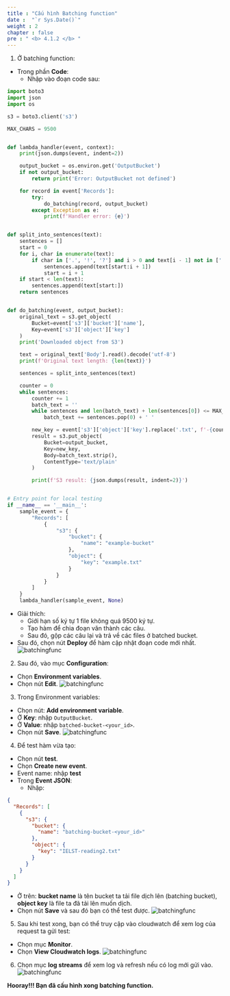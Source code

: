 ```yaml
---
title : "Cấu hình Batching function"
date :  "`r Sys.Date()`" 
weight : 2
chapter : false
pre : " <b> 4.1.2 </b> "
---
```

1. Ở batching function:
  + Trong phần **Code**:
    + Nhập vào đoạn code sau:
  ```python
  import boto3
  import json
  import os

  s3 = boto3.client('s3')

  MAX_CHARS = 9500


  def lambda_handler(event, context):
      print(json.dumps(event, indent=2))

      output_bucket = os.environ.get('OutputBucket')
      if not output_bucket:
          return print('Error: OutputBucket not defined')

      for record in event['Records']:
          try:
              do_batching(record, output_bucket)
          except Exception as e:
              print(f'Handler error: {e}')


  def split_into_sentences(text):
      sentences = []
      start = 0
      for i, char in enumerate(text):
          if char in ['.', '!', '?'] and i > 0 and text[i - 1] not in ['.', '!', '?']:
              sentences.append(text[start:i + 1])
              start = i + 1
      if start < len(text):
          sentences.append(text[start:])
      return sentences


  def do_batching(event, output_bucket):
      original_text = s3.get_object(
          Bucket=event['s3']['bucket']['name'],
          Key=event['s3']['object']['key']
      )
      print('Downloaded object from S3')

      text = original_text['Body'].read().decode('utf-8')
      print(f'Original text length: {len(text)}')

      sentences = split_into_sentences(text)

      counter = 0
      while sentences:
          counter += 1
          batch_text = ''
          while sentences and len(batch_text) + len(sentences[0]) <= MAX_CHARS:
              batch_text += sentences.pop(0) + ' '

          new_key = event['s3']['object']['key'].replace('.txt', f'-{counter}.txt')
          result = s3.put_object(
              Bucket=output_bucket,
              Key=new_key,
              Body=batch_text.strip(),
              ContentType='text/plain'
          )

          print(f'S3 result: {json.dumps(result, indent=2)}')


  # Entry point for local testing
  if __name__ == '__main__':
      sample_event = {
          "Records": [
              {
                  "s3": {
                      "bucket": {
                          "name": "example-bucket"
                      },
                      "object": {
                          "key": "example.txt"
                      }
                  }
              }
          ]
      }
      lambda_handler(sample_event, None)
  ```
  + Giải thích:
    + Giới hạn số ký tự 1 file không quá 9500 ký tự.
    + Tạo hàm để chia đoạn văn thành các câu.
    + Sau đó, gộp các câu lại và trả về các files ở batched bucket.
  + Sau đó, chọn nút **Deploy** để hàm cập nhật đoạn code mới nhất.
![batchingfunc](/images/4.s3/004-batching.png)

2. Sau đó, vào mục **Configuration**:
  + Chọn **Environment variables**.
  + Chọn nút **Edit**.
![batchingfunc](/images/4.s3/006-batching.png)
3. Trong Environment variables:
  + Chọn nút: **Add environment variable**.
  + Ở **Key**: nhập ```OutputBucket```.
  + Ở **Value**: nhập  ```batched-bucket-<your_id>```.
  + Chọn nút **Save**.
![batchingfunc](/images/4.s3/007-batching.png)
4. Để test hàm vừa tạo:
  + Chọn nút **test**.  
  + Chọn **Create new event**.
  + Event name: nhập **test**
  + Trong **Event JSON**:
    + Nhập:
  ```json
  {
    "Records": [
      {
        "s3": {
          "bucket": {
            "name": "batching-bucket-<your_id>"
          },
          "object": {
            "key": "IELST-reading2.txt"
          }
        }
      }
    ]
  }
  ```
  + Ở trên: **bucket name** là tên bucket ta tải file dịch lên (batching bucket), **object key** là file ta đã tải lên muốn dịch.
  + Chọn nút **Save** và sau đó bạn có thể test được.
![batchingfunc](/images/4.s3/005-batching.png)
5. Sau khi test xong, bạn có thể truy cập vào cloudwatch để xem log của request ta gửi test:
  + Chọn mục **Monitor**.
  + Chọn **View Cloudwatch logs**.
![batchingfunc](/images/4.s3/008-batching.png)
6. Chọn mục **log streams** để xem log và refresh nếu có log mới gửi vào.
![batchingfunc](/images/4.s3/009-batching.png)

**Hooray!!! Bạn đã cấu hình xong batching function.**
